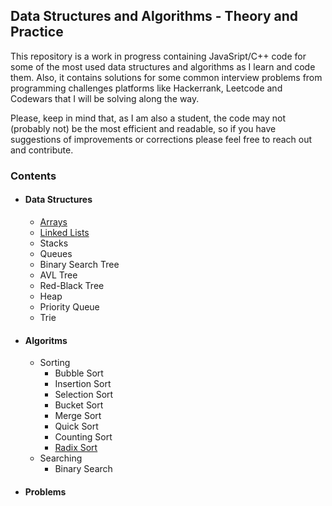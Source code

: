 ## Data Structures and Algorithms - Theory and Practice

This repository is a work in progress containing JavaSript/C++ code for some of the most used data structures and algorithms as I learn and code them. 
Also, it contains solutions for some common interview problems from programming challenges platforms like Hackerrank, Leetcode and Codewars that I will be solving along the way. 

Please, keep in mind that, as I am also a student, the code may not (probably not) be the most efficient and readable, so if you have suggestions of improvements or corrections please feel free to reach out and contribute.

### Contents

* #### Data Structures
  * [Arrays](DataStructures/Array/README.md)
  * [Linked Lists](DataStructures/Linked%20List/README.md)
  * Stacks
  * Queues
  * Binary Search Tree
  * AVL Tree
  * Red-Black Tree
  * Heap
  * Priority Queue
  * Trie
* #### Algoritms
  * Sorting
    * Bubble Sort
    * Insertion Sort
    * Selection Sort
    * Bucket Sort
    * Merge Sort
    * Quick Sort
    * Counting Sort
    * [Radix Sort](Algorithms/Sorting/Radix%20Sort/README.md)
  * Searching
    * Binary Search
* #### Problems
